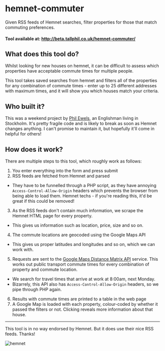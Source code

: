 # hemnet-commuter
Given RSS feeds of Hemnet searches, filter properties for those that match commuting preferences.


#### Tool available at: http://beta.tallphil.co.uk/hemnet-commuter/

## What does this tool do?
Whilst looking for new houses on hemnet, it can be difficult to assess which
properties have acceptable commute times for multiple people.

This tool takes saved searches from hemnet and filters all of the properties
for any combination of commute times - enter up to 25 different addresses with
maximum times, and it will show you which houses match your criteria.

## Who built it?
This was a weekend project by [Phil Ewels](http://phil.ewels.co.uk), an
Englishman living in Stockholm. It's pretty fragile code and is likely to break
as soon as Hemnet changes anything. I can't promise to maintain it, but hopefully
it'll come in helpful for others!

## How does it work?
There are multiple steps to this tool, which roughly work as follows:

1. You enter everything into the form and press submit
2. RSS feeds are fetched from Hemnet and parsed
  * They have to be funnelled through a PHP script, as they have annoying
  `Access-Control-Allow-Origin` headers which prevents the browser from being able
  to load them. Hemnet techs - if you're reading this, it'd be great if this could
  be removed!
3. As the RSS feeds don't contain much information, we scrape the Hemnet HTML page
for every property.
  * This gives us information such as location, price, size and so on.
4. The commute locations are geocoded using the Google Maps API
  * This gives us proper latitudes and longitudes and so on, which we can work with.
5. Requests are sent to the [Google Maps Distance Matrix API](https://developers.google.com/maps/documentation/distance-matrix/)
service. This works out public transport commute times for every combination of property
and commute location.
  * We search for travel times that arrive at work at 8:00am, next Monday.
  * Bizarrely, this API also has `Access-Control-Allow-Origin` headers, so we
  pipe through PHP again.
6. Results with commute times are printed to a table in the web page
7. A Google Map is loaded with each property, colour-coded by whether it passed
the filters or not. Clicking reveals more information about that house.

---

This tool is in no way endorsed by Hemnet. But it does use their nice RSS feeds. Thanks!

![hemnet](http://beta.tallphil.co.uk/hemnet-commuter/hemnet.svg)
